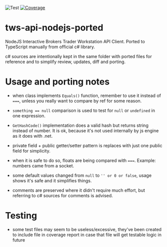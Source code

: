 ![Test](https://github.com/anri-asaturov/tws-api-nodejs-ported/workflows/Test/badge.svg)
[![Coverage](https://coveralls.io/repos/github/anri-asaturov/tws-api-nodejs-ported/badge.svg?branch=master)](https://coveralls.io/github/anri-asaturov/tws-api-nodejs-ported?branch=master)

# tws-api-nodejs-ported

NodeJS Interactive Brokers Trader Workstation API Client. Ported to TypeScript manually from official c# library.

c# sources are intentionally kept in the same folder with ported files for reference and to simplify review, updates, diff and porting.

# Usage and porting notes

- when class implements `Equals()` function, remember to use it instead of `===`, unless you really want to compare by ref for some reason.

- `something == null` comparison is used to test for `null` or `undefined` in one expression.

- `GetHashCode()` implementation does a valid hash but returns string instead of number. It is ok, because it's not used internally by js engine as it does with .net.

- private field + public getter/setter pattern is replaces with just one public field for simplicity.

- when it is safe to do so, floats are being compared with `===`. Example: numbers came from a socket.

- some default values changed from `null` to `'' or 0 or false`, usage shows it's safe and it simplifies things.

- comments are preserved where it didn't require much effort, but referring to c# sources for comments is advised.

# Testing

- some test files may seem to be useless/excessive, they've been created to include file in coverage report in case that file will get testable logic in future
